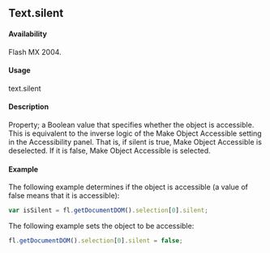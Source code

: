 ## Text.silent

#### Availability

Flash MX 2004.

#### Usage

text.silent

#### Description

Property; a Boolean value that specifies whether the object is accessible. This is equivalent to the inverse logic of the Make Object Accessible setting in the Accessibility panel. That is, if silent is true, Make Object Accessible is deselected. If it is false, Make Object Accessible is selected.

#### Example

The following example determines if the object is accessible (a value of false means that it is accessible):
```javascript
var isSilent = fl.getDocumentDOM().selection[0].silent; 
```
The following example sets the object to be accessible: 
```javascript
fl.getDocumentDOM().selection[0].silent = false;
```